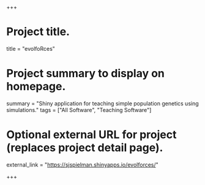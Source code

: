 +++
# Project title.
title = "evolfoRces"

# Project summary to display on homepage.
summary = "Shiny application for teaching simple population genetics using simulations."
tags = ["All Software", "Teaching Software"]

# Optional external URL for project (replaces project detail page).
external_link = "https://sjspielman.shinyapps.io/evolforces/"

+++
